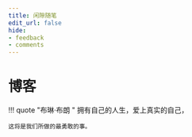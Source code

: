 ```yaml
---
title: 闲隙随笔
edit_url: false
hide:
- feedback
- comments
---
```


# 博客

!!! quote "布琳·布朗 "
    拥有自己的人生，爱上真实的自己，

    这将是我们所做的最勇敢的事。
